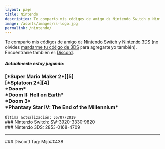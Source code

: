 ```yaml
---
layout: page
title: Nintendo
description: Te comparto mis códigos de amigo de Nintendo Switch y Nintendo 3DS.
image: /assets/images/ns-logo.jpg
permalink: /nintendo/
---
```


Te comparto mis códigos de amigo de [<i class="fas fa-link"></i> Nintendo Switch][1] y [<i class="fas fa-link"></i> Nintendo 3DS][2] (no olvides [mandarme tu código de 3DS][4] para agregarte yo también). Encuéntrame también en [<i class="fas fa-link"></i> Discord][3].

<div class="card text-center">
<div class="card-header">
<h5 class="card-title text-center"><i class="fas fa-gamepad"></i> Actualmente estoy jugando:</h5>
</div>
<div class="card-body">
<h3 class="card-text">
[*Super Mario Maker 2*][5]<br>
[*Splatoon 2*][4]<br>
*Doom*<br>
*Doom II: Hell on Earth*<br>
*Doom 3*<br>
<span data-toggle="tooltip" data-placement="top" title="Jugando en: Sega Genesis Classics">*Phantasy Star IV: The End of the Millennium*</span>
</h3>
</div>
<div class="card-footer text-muted">
<code>Última actualización: 26/07/2019</code>
</div>
</div>

<div class="card text-center" id="nintendo-switch">
<div class="card-body">
### <i class="fab fa-nintendo-switch"></i> Nintendo Switch: SW-3920-3330-9820
</div>
</div>

<div class="card text-center mb-3" id="nintendo-3ds">
<div class="card-body">
### Nintendo 3DS: 2853-0168-4709
</div>
</div>

---

<div class="card text-center" id="discord-tag">
<div class="card-body">
### <i class="fab fa-discord"></i> Discord Tag: Mijo#0438
</div>
</div>


[1]: #nintendo-switch
[2]: #nintendo-3ds
[3]: #discord-tag
[4]: /splatoon/
[5]: /super-mario-maker/

